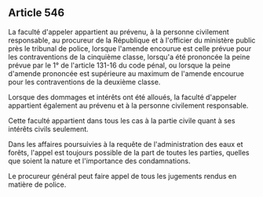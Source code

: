 Article 546
----
La faculté d'appeler appartient au prévenu, à la personne civilement
responsable, au procureur de la République et à l'officier du ministère public
près le tribunal de police, lorsque l'amende encourue est celle prévue pour les
contraventions de la cinquième classe, lorsqu'a été prononcée la peine prévue
par le 1° de l'article 131-16 du code pénal, ou lorsque la peine d'amende
prononcée est supérieure au maximum de l'amende encourue pour les contraventions
de la deuxième classe.

Lorsque des dommages et intérêts ont été alloués, la faculté d'appeler
appartient également au prévenu et à la personne civilement responsable.

Cette faculté appartient dans tous les cas à la partie civile quant à ses
intérêts civils seulement.

Dans les affaires poursuivies à la requête de l'administration des eaux et
forêts, l'appel est toujours possible de la part de toutes les parties, quelles
que soient la nature et l'importance des condamnations.

Le procureur général peut faire appel de tous les jugements rendus en matière de
police.
